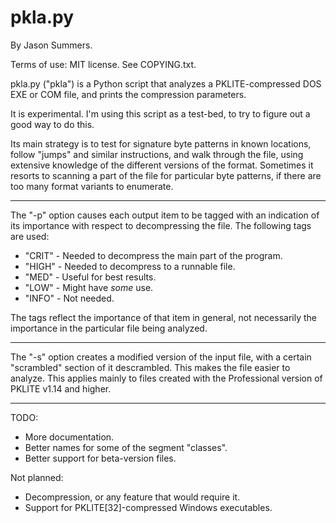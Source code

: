 # pkla.py

By Jason Summers.

Terms of use: MIT license. See COPYING.txt.

pkla.py ("pkla") is a Python script that analyzes a PKLITE-compressed DOS
EXE or COM file, and prints the compression parameters.

It is experimental. I'm using this script as a test-bed, to try to figure
out a good way to do this.

Its main strategy is to test for signature byte patterns in known
locations, follow "jumps" and similar instructions, and walk through the
file, using extensive knowledge of the different versions of the format.
Sometimes it resorts to scanning a part of the file for particular byte
patterns, if there are too many format variants to enumerate.

-----

The "-p" option causes each output item to be tagged with an indication
of its importance with respect to decompressing the file. The following
tags are used:

* "CRIT" - Needed to decompress the main part of the program.
* "HIGH" - Needed to decompress to a runnable file.
* "MED" - Useful for best results.
* "LOW" - Might have *some* use.
* "INFO" - Not needed.

The tags reflect the importance of that item in general, not necessarily
the importance in the particular file being analyzed.

-----

The "-s" option creates a modified version of the input file, with a
certain "scrambled" section of it descrambled. This makes the file
easier to analyze. This applies mainly to files created with the
Professional version of PKLITE v1.14 and higher.

-----

TODO:
* More documentation.
* Better names for some of the segment "classes".
* Better support for beta-version files.

Not planned:
* Decompression, or any feature that would require it.
* Support for PKLITE[32]-compressed Windows executables.
